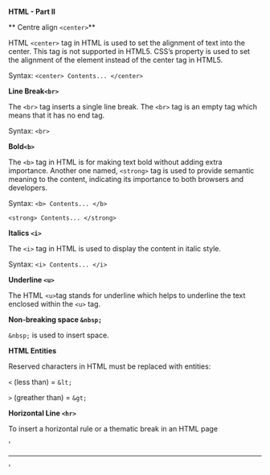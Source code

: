 **HTML - Part II**

** Centre align `<center>`**

HTML `<center>` tag in HTML is used to set the alignment of text into the center. This tag is not supported in HTML5. CSS’s property is used to set the alignment of the element instead of the center tag in HTML5.

Syntax: `<center> Contents... </center>`

**Line Break`<br>`**

The `<br>` tag inserts a single line break. The `<br>` tag is an empty tag which means that it has no end tag.

Syntax: `<br> `

**Bold`<b>`**

The `<b>` tag in HTML is for making text bold without adding extra importance.  Another one named, `<strong>` tag is used to provide semantic meaning to the content, indicating its importance to both browsers and developers.

Syntax:
`<b> Contents... </b>`

`<strong> Contents... </strong>`

**Italics `<i>`**

The `<i>` tag in HTML is used to display the content in italic style.

Syntax: `<i> Contents... </i>`

**Underline `<u>`**

The HTML `<u>`tag stands for underline which helps to underline the text enclosed within the `<u>` tag. 

**Non-breaking space `&nbsp;`**

`&nbsp;` is used to insert space.

**HTML Entities**

Reserved characters in HTML must be replaced with entities:

`<` (less than) = `&lt;`

`>` (greather than) = `&gt;`

**Horizontal Line `<hr>`**

 To insert a horizontal rule or a thematic break in an HTML page
 
'<hr>'










